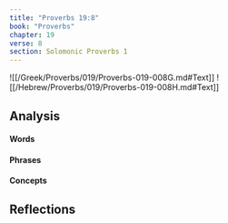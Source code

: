 ```yaml
---
title: "Proverbs 19:8"
book: "Proverbs"
chapter: 19
verse: 8
section: Solomonic Proverbs 1
---
```

![[/Greek/Proverbs/019/Proverbs-019-008G.md#Text]]
![[/Hebrew/Proverbs/019/Proverbs-019-008H.md#Text]]

## Analysis

#### Words

#### Phrases

#### Concepts

## Reflections
